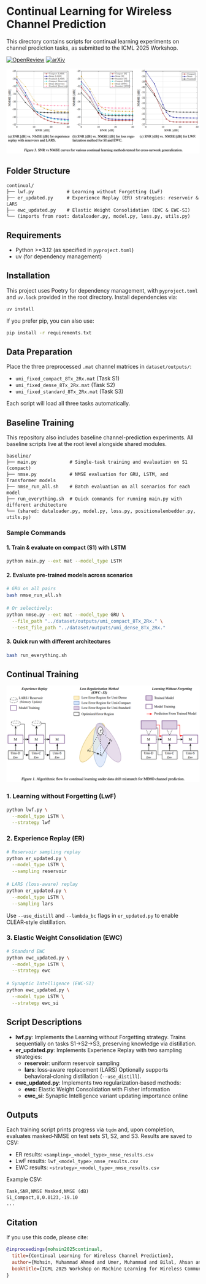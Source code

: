 # Continual Learning for Wireless Channel Prediction

This directory contains scripts for continual learning experiments on channel prediction tasks, as submitted to the ICML 2025 Workshop.

[![OpenReview](https://img.shields.io/badge/OpenReview-View-blue?logo=openreview)](https://openreview.net/forum?id=xzaGCSM7Sv&nesting=2&sort=date-desc)  [![arXiv](https://img.shields.io/badge/arXiv-View-brightgreen?logo=arxiv)](https://arxiv.org/abs/PLACEHOLDER)


![Continual Training Results](img/results.png)

## Folder Structure

```text
continual/
├── lwf.py            # Learning without Forgetting (LwF)
├── er_updated.py     # Experience Replay (ER) strategies: reservoir & LARS
├── ewc_updated.py    # Elastic Weight Consolidation (EWC & EWC‑SI)
└── (imports from root: dataloader.py, model.py, loss.py, utils.py)
```

## Requirements

- Python >=3.12 (as specified in `pyproject.toml`)
- uv (for dependency management)

## Installation

This project uses Poetry for dependency management, with `pyproject.toml` and `uv.lock` provided in the root directory. Install dependencies via:

```bash
uv install
```

If you prefer pip, you can also use:

```bash
pip install -r requirements.txt
```

## Data Preparation

Place the three preprocessed `.mat` channel matrices in `dataset/outputs/`:

- `umi_fixed_compact_8Tx_2Rx.mat` (Task S1)
- `umi_fixed_dense_8Tx_2Rx.mat` (Task S2)
- `umi_fixed_standard_8Tx_2Rx.mat` (Task S3)

Each script will load all three tasks automatically.

## Baseline Training

This repository also includes baseline channel-prediction experiments. All baseline scripts live at the root level alongside shared modules.

```text
baseline/
├── main.py            # Single-task training and evaluation on S1 (compact)
├── nmse.py            # NMSE evaluation for GRU, LSTM, and Transformer models
├── nmse_run_all.sh    # Batch evaluation on all scenarios for each model
├── run_everything.sh  # Quick commands for running main.py with different architecture
└── (shared: dataloader.py, model.py, loss.py, positionalembedder.py, utils.py)
```

### Sample Commands

#### 1. Train & evaluate on compact (S1) with LSTM

```bash
python main.py --ext mat --model_type LSTM
```

#### 2. Evaluate pre-trained models across scenarios

```bash
# GRU on all pairs
bash nmse_run_all.sh

# Or selectively:
python nmse.py --ext mat --model_type GRU \
  --file_path "../dataset/outputs/umi_compact_8Tx_2Rx." \
  --test_file_path "../dataset/outputs/umi_dense_8Tx_2Rx."
```

#### 3. Quick run with different architectures

```bash
bash run_everything.sh
```

## Continual Training
![Continual Training Workflow](img/architecture.png)

### 1. Learning without Forgetting (LwF)

```bash
python lwf.py \
  --model_type LSTM \
  --strategy lwf
```

### 2. Experience Replay (ER)

```bash
# Reservoir sampling replay
python er_updated.py \
  --model_type LSTM \
  --sampling reservoir

# LARS (loss‑aware) replay
python er_updated.py \
  --model_type LSTM \
  --sampling lars
```

Use `--use_distill` and `--lambda_bc` flags in `er_updated.py` to enable CLEAR‑style distillation.

### 3. Elastic Weight Consolidation (EWC)

```bash
# Standard EWC
python ewc_updated.py \
  --model_type LSTM \
  --strategy ewc

# Synaptic Intelligence (EWC‑SI)
python ewc_updated.py \
  --model_type LSTM \
  --strategy ewc_si
```

## Script Descriptions

- **lwf.py**: Implements the Learning without Forgetting strategy. Trains sequentially on tasks S1→S2→S3, preserving knowledge via distillation.
- **er\_updated.py**: Implements Experience Replay with two sampling strategies:
  - **reservoir**: uniform reservoir sampling
  - **lars**: loss‑aware replacement (LARS) Optionally supports behavioral‑cloning distillation (`--use_distill`).
- **ewc\_updated.py**: Implements two regularization‑based methods:
  - **ewc**: Elastic Weight Consolidation with Fisher information
  - **ewc\_si**: Synaptic Intelligence variant updating importance online

## Outputs

Each training script prints progress via `tqdm` and, upon completion, evaluates masked‑NMSE on test sets S1, S2, and S3. Results are saved to CSV:

- ER results: `<sampling>_<model_type>_nmse_results.csv`
- LwF results: `lwf_<model_type>_nmse_results.csv`
- EWC results: `<strategy>_<model_type>_nmse_results.csv`

Example CSV:

```csv
Task,SNR,NMSE Masked,NMSE (dB)
S1_Compact,0,0.0123,-19.10
...
```

## Citation

If you use this code, please cite:

```bibtex
@inproceedings{mohsin2025continual,
  title={Continual Learning for Wireless Channel Prediction},
  author={Mohsin, Muhammad Ahmed and Umer, Muhammad and Bilal, Ahsan and Jamshed, Muhammad Ali and Cioffi, John M},
  booktitle={ICML 2025 Workshop on Machine Learning for Wireless Communication and Networks (ML4Wireless)}
}
```

